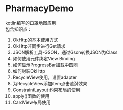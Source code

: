 # PharmacyDemo
kotlin编写的口罩地图应用  
包含知识点：  
   1. OkHttp的基本使用方式  
   2. OkHttp非同步进行Get请求  
   3. JSON解析工具-GSON，通过Gson转换JSON为Class  
   4. 如何使用元件绑定View Binding  
   5. 如何显示ProgressBar加载中圆圈  
   6. 如何封装OkHttp  
   7. RecycleView使用，设置adapter  
   8. 为RecycleView添加item点击涟漪效果  
   9. ConstraintLayout 约束布局的使用  
   10.  apply()函数的使用  
   11. CardView布局使用